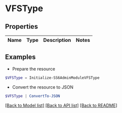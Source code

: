 # VFSType
## Properties

Name | Type | Description | Notes
------------ | ------------- | ------------- | -------------

## Examples

- Prepare the resource
```powershell
$VFSType = Initialize-SS6AdminModuleVFSType 
```

- Convert the resource to JSON
```powershell
$VFSType | ConvertTo-JSON
```

[[Back to Model list]](../README.md#documentation-for-models) [[Back to API list]](../README.md#documentation-for-api-endpoints) [[Back to README]](../README.md)

